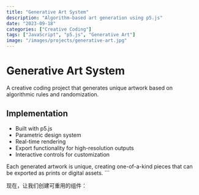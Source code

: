 ```yaml
---
title: "Generative Art System"
description: "Algorithm-based art generation using p5.js"
date: "2023-09-18"
categories: ["Creative Coding"]
tags: ["JavaScript", "p5.js", "Generative Art"]
image: "/images/projects/generative-art.jpg"
---
```


# Generative Art System

A creative coding project that generates unique artwork based on algorithmic rules and randomization.

## Implementation

- Built with p5.js
- Parametric design system
- Real-time rendering
- Export functionality for high-resolution outputs
- Interactive controls for customization

Each generated artwork is unique, creating one-of-a-kind pieces that can be exported as prints or digital assets.
\`\`\`

现在，让我们创建可重用的组件：
